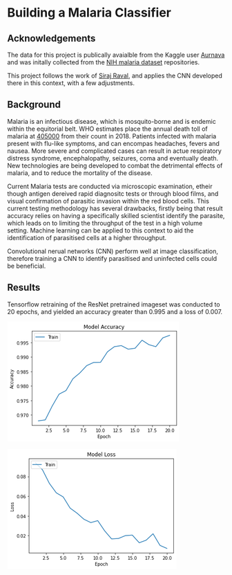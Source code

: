 # Building a Malaria Classifier

## Acknowledgements 

The data for this project is publically avaialble from the Kaggle user [Aurnava](https://www.kaggle.com/iarunava/cell-images-for-detecting-malaria) and was initally collected from the [NIH malaria dataset](https://ceb.nlm.nih.gov/repositories/malaria-datasets/) repositories. 

This project follows the work of [Siraj Raval](https://github.com/llSourcell/AI_Startup_Prototype), and applies the CNN developed there in this context, with a few adjustments. 

## Background

Malaria is an infectious disease, which is mosquito-borne and is endemic within the equitorial belt. WHO estimates place the annual death toll of malaria at [405000](https://www.who.int/publications/i/item/world-malaria-report-2019) from their count in 2018. Patients infected with malaria present with flu-like symptoms, and can encompas headaches, fevers and nausea. More severe and complicated cases can result in actue respiratory distress syndrome, encephalopathy, seizures, coma and eventually death. New technologies are being developed to combat the detrimental effects of malaria, and to reduce the mortality of the disease.

Current Malaria tests are conducted via microscopic examination, etheir though antigen dereived rapid diagnositc tests or through blood films, and visual confirmation of parasitic invasion within the red blood cells. This current testing methodology has several drawbacks, firstly being that result accuracy relies on having a specifically skilled scientist identify the parasite, which leads on to limiting the throughput of the test in a high volume setting. Machine learning can be applied to this context to aid the identification of parasitised cells at a higher throughput.

Convolutional nerual networks (CNN) perform well at image classification, therefore training a CNN to identify parasitised and uninfected cells could be beneficial. 


## Results 

Tensorflow retraining of the ResNet pretrained imageset was conducted to 20 epochs, and yielded an accuracy greater than 0.995 and a loss of 0.007.

![Accuracy across 20 epochs](Results/Accuracy.png "Accuracy")

![Loss across 20 epochs](Results/Model_Loss.png "Loss")


